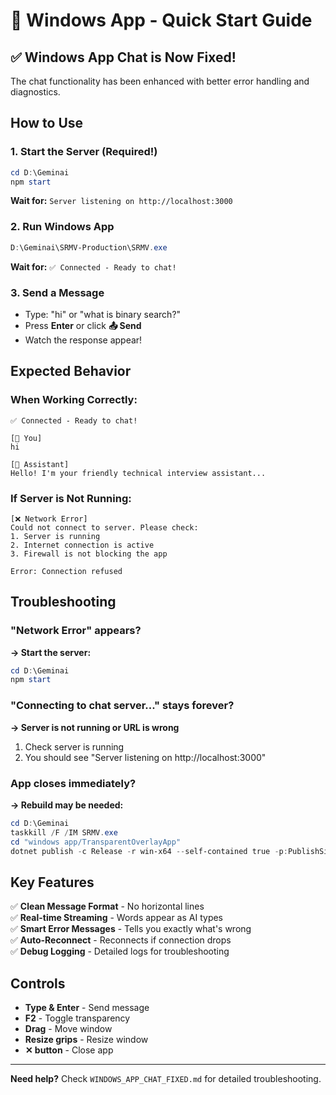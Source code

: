 # 🚀 Windows App - Quick Start Guide

## ✅ Windows App Chat is Now Fixed!

The chat functionality has been enhanced with better error handling and diagnostics.

## How to Use

### 1. Start the Server (Required!)
```powershell
cd D:\Geminai
npm start
```
**Wait for:** `Server listening on http://localhost:3000`

### 2. Run Windows App
```powershell
D:\Geminai\SRMV-Production\SRMV.exe
```
**Wait for:** `✅ Connected - Ready to chat!`

### 3. Send a Message
- Type: "hi" or "what is binary search?"
- Press **Enter** or click **📤 Send**
- Watch the response appear!

## Expected Behavior

### When Working Correctly:
```
✅ Connected - Ready to chat!

[👤 You]
hi

[🤖 Assistant]
Hello! I'm your friendly technical interview assistant...
```

### If Server is Not Running:
```
[❌ Network Error]
Could not connect to server. Please check:
1. Server is running
2. Internet connection is active
3. Firewall is not blocking the app

Error: Connection refused
```

## Troubleshooting

### "Network Error" appears?
**→ Start the server:**
```powershell
cd D:\Geminai
npm start
```

### "Connecting to chat server..." stays forever?
**→ Server is not running or URL is wrong**
1. Check server is running
2. You should see "Server listening on http://localhost:3000"

### App closes immediately?
**→ Rebuild may be needed:**
```powershell
cd D:\Geminai
taskkill /F /IM SRMV.exe
cd "windows app/TransparentOverlayApp"
dotnet publish -c Release -r win-x64 --self-contained true -p:PublishSingleFile=true -o "../../SRMV-Production"
```

## Key Features

✅ **Clean Message Format** - No horizontal lines  
✅ **Real-time Streaming** - Words appear as AI types  
✅ **Smart Error Messages** - Tells you exactly what's wrong  
✅ **Auto-Reconnect** - Reconnects if connection drops  
✅ **Debug Logging** - Detailed logs for troubleshooting  

## Controls

- **Type & Enter** - Send message
- **F2** - Toggle transparency
- **Drag** - Move window
- **Resize grips** - Resize window
- **✕ button** - Close app

---

**Need help?** Check `WINDOWS_APP_CHAT_FIXED.md` for detailed troubleshooting.
